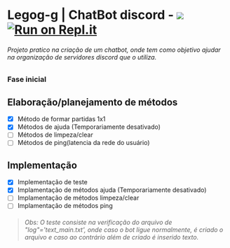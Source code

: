 # Legog-g  | ChatBot discord - ![](https://travis-ci.org/iTGabriel/bot_discordthsgame.svg?branch=master) [![Run on Repl.it](https://repl.it/badge/github/iTGabriel/bot_discordthsgame)](https://repl.it/github/iTGabriel/bot_discordthsgame)

###### Projeto pratico na criação de um chatbot, onde tem como objetivo ajudar na organização de servidores discord que o utiliza.

### Fase inicial

## Elaboração/planejamento de métodos
- [x] Método de formar partidas 1x1
- [x] Métodos de ajuda (Temporariamente desativado)
- [ ] Métodos de limpeza/clear
- [ ] Métodos de ping(latencia da rede do usuário)

## Implementação    
- [x] Implementação de teste 
- [x] Implamentação de métodos ajuda (Temporariamente desativado)
- [ ] Implamentação de métodos limpeza/clear
- [ ] Implamentação de métodos ping

> ###### Obs: O teste consiste na verificação do arquivo de "log"='text_main.txt', onde caso o bot ligue normalmente, é criado o arquivo e caso ao contrário além de criado é inserido texto.

